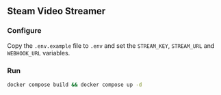 <!-- ### Build:
docker build -t steam-video-streamer .

### Run:
docker run -d --restart on-failure -e STREAM_KEY=your_steam_stream_key -e STREAM_URL=rtmp://<server>/<app> -v /path/to/your/video.mp4:/usr/src/app/video.mp4 steam-video-streamer
 -->

## Steam Video Streamer

### Configure
Copy the `.env.example` file to `.env` and set the `STREAM_KEY`, `STREAM_URL` and `WEBHOOK_URL` variables.

### Run
```bash
docker compose build && docker compose up -d
```
